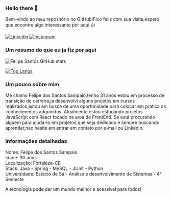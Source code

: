 ### Hello there 👋

Bem-vindo ao meu repositório no GitHub!Fico feliz com sua visita,espero que encontre algo interessante por aqui 👍

[![Linkedin](https://img.shields.io/badge/LinkedIn-0077B5?style=for-the-badge&logo=linkedin&logoColor=white)](https://www.linkedin.com/in/felipesantt/)
[![Instagram](https://img.shields.io/badge/Instagram-E4405F?style=for-the-badge&logo=instagram&logoColor=white)](https://instagram.com/felipesantosk2)


### Um resumo do que eu ja fiz por aqui

![Felipe Santos GitHub stats](https://github-readme-stats.vercel.app/api?username=FelipeSantt&show_icons=true&theme=nightowl)

[![Top Langs](https://github-readme-stats.vercel.app/api/top-langs/?username=FelipeSannt&layout=compact&theme=nightowl)](https://github.com/FelipeSantt/github-readme-stats)



### Um pouco sobre mim

Me chamo Felipe dos Santos Sampaio,tenho 31 anos estou em processo de transição de carreira,ja desenvolvi alguns projetos em cursos realizados,estou em busca de uma oportunidade para colocar em prática os conhecimentos adquiridos. Atualmente estou estudando projetos JavaScript com React focado na area de FrontEnd. Se está procurando alguem para ajuda-lo em projetos,que seja dedicado e sempre buscando aprender,nao hesite em entrar em contato por e-mail ou Linkedin.

### Informações detalhadas
Nome: Felipe dos Santos Sampaio<br/>
Idade: 30 anos <br/>
Localização: Fortaleza-CE <br/>
Stack: Java - Spring - MySQL - JUnit - Python<br/>
Universidade: Estacio de Sá - Análise e desenvolvimento de Sistemas - 4° Semeste


A tecnologia pode dar um mundo melhor e acessível para todos!


